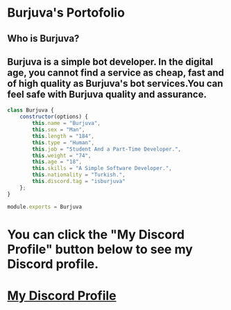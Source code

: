 <H1>Burjuva's Portofolio</H1>

<h2>Who is Burjuva?</h2>
<h2 ">Burjuva is a simple bot developer. In the digital age, you cannot find a service as cheap, fast and of high quality as Burjuva's bot services.You can feel safe with Burjuva quality and assurance.</h2>


```js
class Burjuva {
    constructor(options) {
        this.name = "Burjuva",
        this.sex = "Man",
        this.length = "184",
        this.type = "Human",
        this.job = "Student And a Part-Time Developer.",
        this.weight = "74",
        this.age = "18",
        this.skills = "A Simple Software Developer.",
        this.nationality = "Turkish.",
        this.discord.tag = "isburjuva"
    };
}

module.exports = Burjuva
```

<H1>You can click the "My Discord Profile" button below to see my Discord profile.<H1>

[My Discord Profile](https://discord.com/users/1117536584498167898)
```
